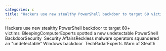 ```yaml
---
categories: c
title: "Hackers use new stealthy PowerShell backdoor to target 60 victims  BleepingComputer"
---
```

Hackers use new stealthy PowerShell backdoor to target 60+ victims&nbsp;&nbsp;BleepingComputerExperts spotted a new undetectable PowerShell BackdoorSecurity&nbsp;&nbsp;Security AffairsReckless malware operators squandered an "undetectable" Windows backdoor&nbsp;&nbsp;TechRadarExperts Warn of Stealth